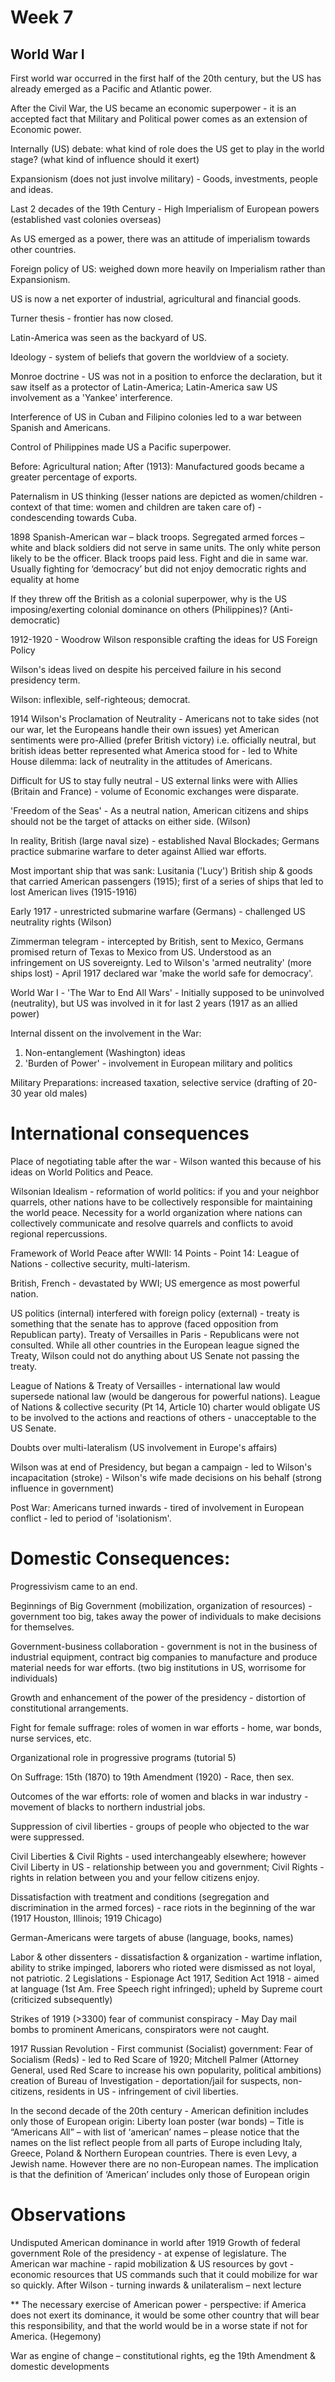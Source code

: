 # Week 7

## World War I

First world war occurred in the first half of the 20th century, but the US has already emerged as a Pacific and Atlantic power.

After the Civil War, the US became an economic superpower - it is an accepted fact that Military and Political power comes as an extension of Economic power.

Internally (US) debate: what kind of role does the US get to play in the world stage? (what kind of influence should it exert)

Expansionism (does not just involve military) - Goods, investments, people and ideas.

Last 2 decades of the 19th Century - High Imperialism of European powers (established vast colonies overseas)

As US emerged as a power, there was an attitude of imperialism towards other countries.

Foreign policy of US: weighed down more heavily on Imperialism rather than Expansionism.

US is now a net exporter of industrial, agricultural and financial goods.

Turner thesis - frontier has now closed.

Latin-America was seen as the backyard of US.

Ideology - system of beliefs that govern the worldview of a society.

Monroe doctrine - US was not in a position to enforce the declaration, but it saw itself as a protector of Latin-America; Latin-America saw US involvement as a 'Yankee' interference.

Interference of US in Cuban and Filipino colonies led to a war between Spanish and Americans.

Control of Philippines made US a Pacific superpower.

Before: Agricultural nation; After (1913): Manufactured goods became a greater percentage of exports.

Paternalism in US thinking (lesser nations are depicted as women/children - context of that time: women and children are taken care of) - condescending towards Cuba.

1898 Spanish-American war – black troops. Segregated armed forces – white and black soldiers did not serve in same units.  The only white person likely to be the officer.  Black troops paid less.  Fight and die in same war.  Usually fighting for ‘democracy’ but did not enjoy democratic rights and equality at home

If they threw off the British as a colonial superpower, why is the US imposing/exerting colonial dominance on others (Philippines)? (Anti-democratic)

1912-1920 - Woodrow Wilson responsible crafting the ideas for US Foreign Policy

Wilson's ideas lived on despite his perceived failure in his second presidency term.

Wilson: inflexible, self-righteous; democrat.

1914 Wilson's Proclamation of Neutrality - Americans not to take sides (not our war, let the Europeans handle their own issues) yet American sentiments were pro-Allied (prefer British victory) i.e. officially neutral, but british ideas better represented what America stood for - led to White House dilemma: lack of neutrality in the attitudes of Americans.

Difficult for US to stay fully neutral - US external links were with Allies (Britain and France) - volume of Economic exchanges were disparate.

'Freedom of the Seas' - As a neutral nation, American citizens and ships should not be the target of attacks on either side. (Wilson)

In reality, British (large naval size) - established Naval Blockades; Germans practice submarine warfare to deter against Allied war efforts.

Most important ship that was sank: Lusitania ('Lucy') British ship & goods that carried American passengers (1915); first of a series of ships that led to lost American lives (1915-1916)

Early 1917 - unrestricted submarine warfare (Germans) - challenged US neutrality rights (Wilson)

Zimmerman telegram - intercepted by British, sent to Mexico, Germans promised return of Texas to Mexico from US. Understood as an infringement on US sovereignty. Led to Wilson's 'armed neutrality' (more ships lost) - April 1917 declared war 'make the world safe for democracy'.

World War I - 'The War to End All Wars' - Initially supposed to be uninvolved (neutrality), but US was involved in it for last 2 years (1917 as an allied power)

Internal dissent on the involvement in the War:

1. Non-entanglement (Washington) ideas
2. 'Burden of Power' - involvement in European military and politics

Military Preparations: increased taxation, selective service (drafting of 20-30 year old males)

# International consequences

Place of negotiating table after the war - Wilson wanted this because of his ideas on World Politics and Peace.

Wilsonian Idealism - reformation of world politics: if you and your neighbor quarrels, other nations have to be collectively responsible for maintaining the world peace. Necessity for a world organization where nations can collectively communicate and resolve quarrels and conflicts to avoid regional repercussions.

Framework of World Peace after WWII: 14 Points - Point 14: League of Nations - collective security, multi-laterism.

British, French - devastated by WWI; US emergence as most powerful nation.

US politics (internal) interfered with foreign policy (external) - treaty is something that the senate has to approve (faced opposition from Republican party). Treaty of Versailles in Paris - Republicans were not consulted. While all other countries in the European league signed the Treaty, Wilson could not do anything about US Senate not passing the treaty.

League of Nations & Treaty of Versailles - international law would supersede national law (would be dangerous for powerful nations). League of Nations & collective security (Pt 14, Article 10) charter would obligate US to be involved to the actions and reactions of others - unacceptable to the US Senate.

Doubts over multi-lateralism (US involvement in Europe's affairs)

Wilson was at end of Presidency, but began a campaign - led to Wilson's incapacitation (stroke) - Wilson's wife made decisions on his behalf (strong influence in government)

Post War: Americans turned inwards - tired of involvement in European conflict - led to period of 'isolationism'.

# Domestic Consequences:

Progressivism came to an end.

Beginnings of Big Government (mobilization, organization of resources) - government too big, takes away the power of individuals to make decisions for themselves.

Government-business collaboration - government is not in the business of industrial equipment, contract big companies to manufacture and produce material needs for war efforts. (two big institutions in US, worrisome for individuals)

Growth and enhancement of the power of the presidency - distortion of constitutional arrangements.

Fight for female suffrage: roles of women in war efforts - home, war bonds, nurse services, etc.

Organizational role in progressive programs (tutorial 5)

On Suffrage: 15th (1870) to 19th Amendment (1920) - Race, then sex.

Outcomes of the war efforts: role of women and blacks in war industry - movement of blacks to northern industrial jobs.

Suppression of civil liberties - groups of people who objected to the war were suppressed.

Civil Liberties & Civil Rights - used interchangeably elsewhere; however Civil Liberty in US - relationship between you and government; Civil Rights - rights in relation between you and your fellow citizens enjoy.

Dissatisfaction with treatment and conditions (segregation and discrimination in the armed forces) - race riots in the beginning of the war (1917 Houston, Illinois; 1919 Chicago)

German-Americans were targets of abuse (language, books, names)

Labor & other dissenters - dissatisfaction & organization - wartime inflation, ability to strike impinged, laborers who rioted were dismissed as not loyal, not patriotic. 2 Legislations - Espionage Act 1917, Sedition Act 1918 - aimed at language (1st Am. Free Speech right infringed); upheld by Supreme court (criticized subsequently)

Strikes of 1919 (>3300) fear of communist conspiracy - May Day mail bombs to prominent Americans, conspirators were not caught.

1917 Russian Revolution - First communist (Socialist) government: Fear of Socialism (Reds) - led to Red Scare of 1920; Mitchell Palmer (Attorney General, used Red Scare to increase his own popularity, political ambitions) creation of Bureau of Investigation - deportation/jail for suspects, non-citizens, residents in US - infringement of civil liberties.

In the second decade of the 20th century - American definition includes only those of European origin:
Liberty loan poster (war bonds) – Title is “Americans All” – with list of  ‘american’ names – please notice that the names on the list reflect people from all parts of Europe including Italy, Greece, Poland & Northern European countries.  There is even Levy, a Jewish name.  However there are no non-European names.  The implication is that the definition of ‘American’ includes only those of European origin

# Observations

Undisputed American dominance in world after 1919
Growth of federal government
Role of the presidency - at expense of legislature.
The American war machine - rapid mobilization & US resources by govt - economic resources that US commands such that it could mobilize for war so quickly.
After Wilson - turning inwards & unilateralism – next lecture

** The necessary exercise of American power - perspective: if America does not exert its dominance, it would be some other country that will bear this responsibility, and that the world would be in a worse state if not for America. (Hegemony)

War as engine of change – constitutional rights, eg the 19th Amendment & domestic developments
